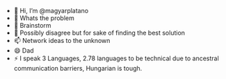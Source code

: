 - 👋 Hi, I’m @magyarplatano
- 👀 Whats the problem
- 🌱 Brainstorm
- 💞️ Possibly disagree but for sake of finding the best solution
- 📫 Network ideas to the unknown
- 😄 Dad
- ⚡ I speak 3 Languages, 2.78 languages to be technical due to ancestral communication barriers, Hungarian is tough.

<!---
magyarplatano/magyarplatano is a ✨ special ✨ repository because its `README.md` (this file) appears on your GitHub profile.
You can click the Preview link to take a look at your changes.
--->
